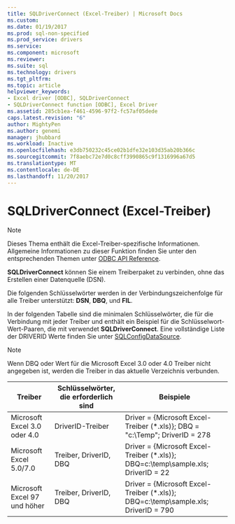 ```yaml
---
title: SQLDriverConnect (Excel-Treiber) | Microsoft Docs
ms.custom: 
ms.date: 01/19/2017
ms.prod: sql-non-specified
ms.prod_service: drivers
ms.service: 
ms.component: microsoft
ms.reviewer: 
ms.suite: sql
ms.technology: drivers
ms.tgt_pltfrm: 
ms.topic: article
helpviewer_keywords:
- Excel driver [ODBC], SQLDriverConnect
- SQLDriverConnect function [ODBC], Excel Driver
ms.assetid: 285cb1ea-f461-4596-97f2-fc57af05dede
caps.latest.revision: "6"
author: MightyPen
ms.author: genemi
manager: jhubbard
ms.workload: Inactive
ms.openlocfilehash: e3db750232c45ce02b1dfe32e103d35ab20b366c
ms.sourcegitcommit: 7f8aebc72e7d0c8cff3990865c9f1316996a67d5
ms.translationtype: MT
ms.contentlocale: de-DE
ms.lasthandoff: 11/20/2017
---
```

# <a name="sqldriverconnect-excel-driver"></a>SQLDriverConnect (Excel-Treiber)
> [!NOTE]  
>  Dieses Thema enthält die Excel-Treiber-spezifische Informationen. Allgemeine Informationen zu dieser Funktion finden Sie unter den entsprechenden Themen unter [ODBC API Reference](../../odbc/reference/syntax/odbc-api-reference.md).  
  
 **SQLDriverConnect** können Sie einem Treiberpaket zu verbinden, ohne das Erstellen einer Datenquelle (DSN).  
  
 Die folgenden Schlüsselwörter werden in der Verbindungszeichenfolge für alle Treiber unterstützt: **DSN**, **DBQ**, und **FIL**.  
  
 In der folgenden Tabelle sind die minimalen Schlüsselwörter, die für die Verbindung mit jeder Treiber und enthält ein Beispiel für die Schlüsselwort-Wert-Paaren, die mit verwendet **SQLDriverConnect**. Eine vollständige Liste der DRIVERID Werte finden Sie unter [SQLConfigDataSource](../../odbc/microsoft/odbc-jet-sqlconfigdatasource-excel-driver.md).  
  
> [!NOTE]  
>  Wenn DBQ oder Wert für die Microsoft Excel 3.0 oder 4.0 Treiber nicht angegeben ist, werden die Treiber in das aktuelle Verzeichnis verbunden.  
  
|Treiber|Schlüsselwörter, die erforderlich sind|Beispiele|  
|------------|-----------------------|--------------|  
|Microsoft Excel 3.0 oder 4.0|DriverID-Treiber|Driver = {Microsoft Excel-Treiber (*.xls)}; DBQ = "c:\Temp"; DriverID = 278|  
|Microsoft Excel 5.0/7.0|Treiber, DriverID, DBQ|Driver = {Microsoft Excel-Treiber (*.xls)}; DBQ=c:\temp\sample.xls; DriverID = 22|  
|Microsoft Excel 97 und höher|Treiber, DriverID, DBQ|Driver = {Microsoft Excel-Treiber (*.xls)}; DBQ=c:\temp\sample.xls; DriverID = 790|
